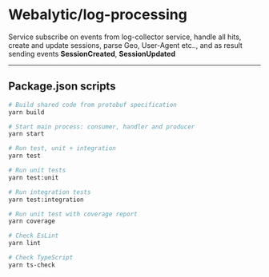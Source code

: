 # Webalytic/log-processing

Service subscribe on events from log-collector service, handle all hits, create and update sessions, parse Geo, User-Agent etc.., and as result sending events **SessionCreated**, **SessionUpdated**

---
## Package.json scripts

```bash
# Build shared code from protobuf specification
yarn build

# Start main process: consumer, handler and producer 
yarn start

# Run test, unit + integration
yarn test

# Run unit tests
yarn test:unit

# Run integration tests
yarn test:integration

# Run unit test with coverage report 
yarn coverage

# Check EsLint
yarn lint

# Check TypeScript
yarn ts-check
```

